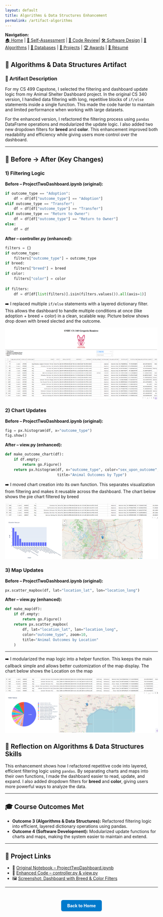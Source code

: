 ```yaml
---
layout: default
title: Algorithms & Data Structures Enhancement
permalink: /artifact-algorithms
---
```


**Navigation:**  
[🏠 Home](index.md) | [📝 Self-Assessment](self-assessment.md) | [🎥 Code Review](code-review.md)| [🛠️ Software Design](artifact-software.md) | [🧠 Algorithms](artifact-algorithms.md) | [💾 Databases](artifact-databases.md) | [📂 Projects](projects.md)  | [🏆 Awards](awards.md) | [📄 Résumé](resume.md)

## 🧠 Algorithms & Data Structures Artifact

### 📌 Artifact Description

For my CS 499 Capstone, I selected the filtering and dashboard update logic from my Animal Shelter Dashboard project. In the original CS 340 version, I handled data filtering with long, repetitive blocks of `if/else` statements inside a single function. This made the code harder to maintain and limited performance when working with large datasets.  

For the enhanced version, I refactored the filtering process using `pandas` DataFrame operations and modularized the update logic. I also added two new dropdown filters for **breed** and **color**. This enhancement improved both readability and efficiency while giving users more control over the dashboard.

---

## 🔁 Before → After (Key Changes)

### 1) Filtering Logic
**Before – ProjectTwoDashboard.ipynb (original):**
```python
if outcome_type == "Adoption":
    df = df[df["outcome_type"] == "Adoption"]
elif outcome_type == "Transfer":
    df = df[df["outcome_type"] == "Transfer"]
elif outcome_type == "Return to Owner":
    df = df[df["outcome_type"] == "Return to Owner"]
else:
    df = df
````

**After – controller.py (enhanced):**

```python
filters = {}
if outcome_type:
    filters["outcome_type"] = outcome_type
if breed:
    filters["breed"] = breed
if color:
    filters["color"] = color

if filters:
    df = df[df[list(filters)].isin(filters.values()).all(axis=1)]
```

➡️ I replaced multiple `if/else` statements with a layered dictionary filter. This allows the dashboard to handle multiple conditions at once (like adoption + breed + color) in a clean, scalable way.
Picture below shows drop down with breed slected and the outcome.

![Color Filtered](/assets/ColorFiltered.png)

### 2) Chart Updates

**Before – ProjectTwoDashboard.ipynb (original):**

```python
fig = px.histogram(df, x="outcome_type")
fig.show()
```

**After – view\.py (enhanced):**

```python
def make_outcome_chart(df):
    if df.empty:
        return go.Figure()
    return px.histogram(df, x="outcome_type", color="sex_upon_outcome",
                        title="Animal Outcomes by Type")
```

➡️ I moved chart creation into its own function. This separates visualization from filtering and makes it reusable across the dashboard.
The chart below shows the pie chart filtered by breed

![Filtered Chart](/assets/FilteredChart.png)


### 3) Map Updates

**Before – ProjectTwoDashboard.ipynb (original):**

```python
px.scatter_mapbox(df, lat="location_lat", lon="location_long")
```

**After – view\.py (enhanced):**

```python
def make_map(df):
    if df.empty:
        return go.Figure()
    return px.scatter_mapbox(
        df, lat="location_lat", lon="location_long",
        color="outcome_type", zoom=10,
        title="Animal Outcomes by Location"
    )
```
---
➡️ I modularized the map logic into a helper function. This keeps the main callback simple and allows better customization of the map display.
The chart below shows the Location on the map

![Map – Breed & Location](/assets/LabBreedLocation.png)

## 🧠 Reflection on Algorithms & Data Structures Skills

This enhancement shows how I refactored repetitive code into layered, efficient filtering logic using `pandas`. By separating charts and maps into their own functions, I made the dashboard easier to read, update, and expand. I also added dropdown filters for **breed** and **color**, giving users more powerful ways to analyze the data.

---

## 🎓 Course Outcomes Met

* **Outcome 3 (Algorithms & Data Structures):** Refactored filtering logic into efficient, layered dictionary operations using pandas.
* **Outcome 4 (Software Development):** Modularized update functions for charts and maps, making the system easier to maintain and extend.

---

## 🔗 Project Links

* 📁 [Original Notebook – ProjectTwoDashboard.ipynb](https://github.com/GregoriaRamirez/gregoriaramirez.github.io/blob/main/original/ProjectTwoDashboard%20%281%29.ipynb)
* 📁 [Enhanced Code – controller.py & view.py](https://github.com/GregoriaRamirez/CS-499-Capstone/tree/main/enhanced)
* 🖼️ [Screenshot: Dashboard with Breed & Color Filters](/assets/DropdownColorselected.png)

---

<div style="text-align: center; margin-top: 3em;">
  <a href="https://gregoriaramirez.github.io/index" style="
    display: inline-block;
    padding: 10px 20px;
    background-color: #007acc;
    color: white;
    border-radius: 6px;
    text-decoration: none;
    font-weight: bold;
    box-shadow: 0 2px 4px rgba(0,0,0,0.1);
  ">Back to Home</a>
</div>


